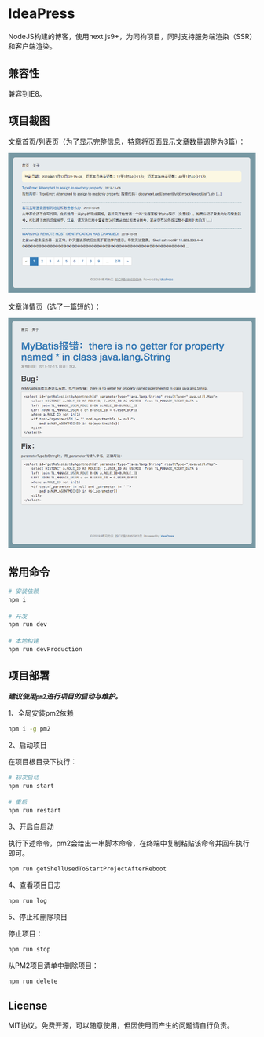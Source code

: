 # IdeaPress

NodeJS构建的博客，使用next.js9+，为同构项目，同时支持服务端渲染（SSR）和客户端渲染。

## 兼容性

兼容到IE8。

## 项目截图

文章首页/列表页（为了显示完整信息，特意将页面显示文章数量调整为3篇）：

![文章首页/列表页](./docs/homepage.png)

文章详情页（选了一篇短的）：

![文章详情页](./docs/post.png)

## 常用命令

```bash
# 安装依赖
npm i

# 开发
npm run dev

# 本地构建
npm run devProduction
```

## 项目部署

***建议使用`pm2`进行项目的启动与维护。***

1、全局安装pm2依赖

```bash
npm i -g pm2
```

2、启动项目

在项目根目录下执行：

```bash
# 初次启动
npm run start

# 重启
npm run restart
```

3、开启自启动

执行下述命令，pm2会给出一串脚本命令，在终端中复制粘贴该命令并回车执行即可。

```bash
npm run getShellUsedToStartProjectAfterReboot
```

4、查看项目日志

```bash
npm run log
```

5、停止和删除项目

停止项目：

```bash
npm run stop
```

从PM2项目清单中删除项目：

```bash
npm run delete
```

## License

MIT协议。免费开源，可以随意使用，但因使用而产生的问题请自行负责。
